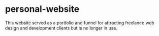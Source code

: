 # personal-website
This website served as a portfolio and funnel for attracting freelance web design and development clients but is no longer in use.
